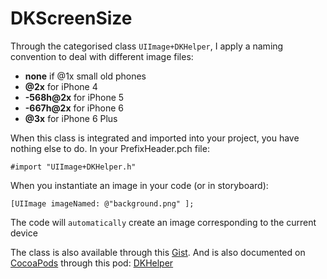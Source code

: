 DKScreenSize
============


Through the categorised class `UIImage+DKHelper`, I apply a naming convention to deal with different image files:

* **none** if @1x small old phones
* **@2x** for iPhone 4
* **-568h@2x** for iPhone 5
* **-667h@2x** for iPhone 6
* **@3x** for iPhone 6 Plus

When this class is integrated and imported into your project, you have nothing else to do.
In your PrefixHeader.pch file:

    #import "UIImage+DKHelper.h"

When you instantiate an image in your code (or in storyboard):

    [UIImage imageNamed: @"background.png" ];

The code will `automatically` create an image corresponding to the current device

The class is also available through this [Gist][3].
And is also documented on [CocoaPods][1] through this pod: [DKHelper][2]

  [1]: http://cocoadocs.org/docsets/DKHelper/0.7.5/Categories/UIImage+DKHelper.html
  [2]: https://github.com/kevindelord/DKHelper
  [3]: https://gist.github.com/kevindelord/fe2e691d06ab745fbb00
